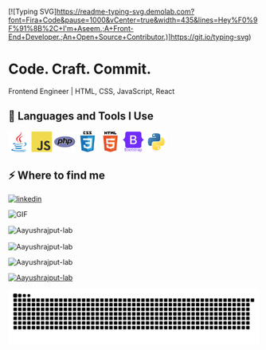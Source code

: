 [![Typing SVG]https://readme-typing-svg.demolab.com?font=Fira+Code&pause=1000&vCenter=true&width=435&lines=Hey%F0%9F%91%8B%2C+I'm+Aseem.;A+Front-End+Developer.;An+Open+Source+Contributor.)]https://git.io/typing-svg)
<h1>Code. Craft. Commit.</h1>
<p>Frontend Engineer | HTML, CSS, JavaScript, React</p>
<h2>🚀 Languages and Tools I Use</h2>
<p><a target="_blank" href="https://raw.githubusercontent.com/devicons/devicon/master/icons/java/java-original.svg" style="display: inline-block;"><img src="https://raw.githubusercontent.com/devicons/devicon/master/icons/java/java-original.svg" alt="java" width="42" height="42" /></a>
<a target="_blank" href="https://raw.githubusercontent.com/devicons/devicon/master/icons/javascript/javascript-original.svg" style="display: inline-block;"><img src="https://raw.githubusercontent.com/devicons/devicon/master/icons/javascript/javascript-original.svg" alt="javascript" width="42" height="42" /></a>
<a target="_blank" href="https://raw.githubusercontent.com/devicons/devicon/master/icons/php/php-original.svg" style="display: inline-block;"><img src="https://raw.githubusercontent.com/devicons/devicon/master/icons/php/php-original.svg" alt="php" width="42" height="42" /></a>
<a target="_blank" href="https://raw.githubusercontent.com/devicons/devicon/master/icons/css3/css3-original-wordmark.svg" style="display: inline-block;"><img src="https://raw.githubusercontent.com/devicons/devicon/master/icons/css3/css3-original-wordmark.svg" alt="css3" width="42" height="42" /></a>
<a target="_blank" href="https://raw.githubusercontent.com/devicons/devicon/master/icons/html5/html5-original-wordmark.svg" style="display: inline-block;"><img src="https://raw.githubusercontent.com/devicons/devicon/master/icons/html5/html5-original-wordmark.svg" alt="html5" width="42" height="42" /></a>
<a target="_blank" href="https://raw.githubusercontent.com/devicons/devicon/master/icons/bootstrap/bootstrap-plain-wordmark.svg" style="display: inline-block;"><img src="https://raw.githubusercontent.com/devicons/devicon/master/icons/bootstrap/bootstrap-plain-wordmark.svg" alt="bootstrap" width="42" height="42" /></a>
<a target="_blank" href="https://raw.githubusercontent.com/devicons/devicon/master/icons/python/python-original.svg" style="display: inline-block;"><img src="https://raw.githubusercontent.com/devicons/devicon/master/icons/python/python-original.svg" alt="python" width="42" height="42" /></a></p>
<h2>⚡️ Where to find me</h2>
<p><a target="_blank" href="https://www.linkedin.com/in/www.linkedin.com/in/aseem-vikram-singh-5a8298336" style="display: inline-block;"><img src="https://img.shields.io/badge/linkedin-logo?style=for-the-badge&logo=linkedin&logoColor=white&color=%230a77b6" alt="linkedin" /></a></p>
<img align="right  " top="300" height="300" width="400" alt="GIF" src="https://media.giphy.com/media/SWoSkN6DxTszqIKEqv/giphy.gif">
<p><img align="center" src="https://github-readme-stats.vercel.app/api?username=Aayushrajput-lab&show_icons=true&locale=en" alt="Aayushrajput-lab" /></p>
<p><img align="center" src="https://github-readme-streak-stats.herokuapp.com/?user=Aayushrajput-lab&" alt="Aayushrajput-lab" /></p>
<p><img src="https://github-readme-stats.vercel.app/api/top-langs?username=Aayushrajput-lab&show_icons=true&locale=en&layout=compact" alt="Aayushrajput-lab" /></p>
<p><a href="https://github.com/ryo-ma/github-profile-trophy"><img src="https://github-profile-trophy.vercel.app/?username=Aayushrajput-lab" alt="Aayushrajput-lab" /></a></p>
<picture>
  <source media="(prefers-color-scheme: dark)" srcset="https://raw.Aayushrajput-lab.com//Aayushrajput-lab/output/github-snake-dark.svg" />
  <picture>
 <source media="(prefers-color-scheme: light)" srcset="https://raw.githubusercontent.com/Aayushrajput-lab/Aayushrajput-lab/output/github-snake.svg" />
  <img alt="github-snake" src="https://raw.githubusercontent.com/Aayushrajput-lab/Aayushrajput-lab/output/github-snake.svg" />
</picture>
  
